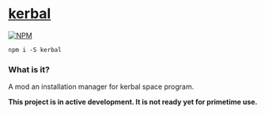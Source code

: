 # [kerbal](https://npmjs.com/packages/kerbal)


[![NPM](https://nodei.co/npm/kerbal.png?stars=true&downloads=true)](https://nodei.co/npm/kerbal/)

`npm i -S kerbal`

### What is it?

A mod an installation manager for kerbal space program.


**This project is in active development. It is not ready yet for primetime use.**
